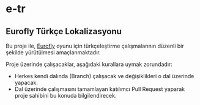 # e-tr
## Eurofly Türkçe Lokalizasyonu

Bu proje ile, [Eurofly](http://www.stefankiss.sk/modules.php?name=eurofly&file=downloadcenter&lng=en) oyunu için türkçeleştirme çalışmalarının düzenli bir şekilde yürütülmesi amaçlanmaktadır.

Proje üzerinde çalışacaklar, aşağıdaki kurallara  uymak zorundadır:

* Herkes kendi dalında (Branch) çalışacak ve değişiklikleri o dal üzerinde yapacak.
* Dal üzerinde çalışmasını tamamlayan katılımcı Pull Request yaparak proje sahibini bu konuda bilgilendirecek.